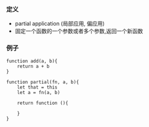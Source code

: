 ### 定义
- partial application (局部应用, 偏应用)
- 固定一个函数的一个参数或者多个参数,返回一个新函数


### 例子
```
function add(a, b){
    return a + b
}

function partial(fn, a, b){
    let that = this 
    let a = fn(a, b)
    
    return function (){
        
    }
}
```
